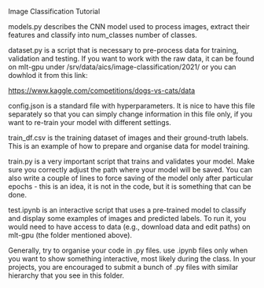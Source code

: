 Image Classification Tutorial

models.py describes the CNN model used to process images, extract their features and classify into num_classes number of classes.

dataset.py is a script that is necessary to pre-process data for training, validation and testing. If you want to work with the raw data, it can be found on mlt-gpu under /srv/data/aics/image-classification/2021/ or you can dowhlod it from this link:

https://www.kaggle.com/competitions/dogs-vs-cats/data

config.json is a standard file with hyperparameters. It is nice to have this file separately so that you can simply change information in this file only, if you want to re-train your model with different settings.

train_df.csv is the training dataset of images and their ground-truth labels. This is an example of how to prepare and organise data for model training.

train.py is a very important script that trains and validates your model. Make sure you correctly adjust the path where your model will be saved. You can also write a couple of lines to force saving of the model only after particular epochs - this is an idea, it is not in the code, but it is something that can be done.

test.ipynb is an interactive script that uses a pre-trained model to classify and display some examples of images and predicted labels. To run it, you would need to have access to data (e.g., download data and edit paths) on mlt-gpu (the folder mentioned above).

Generally, try to organise your code in .py files. use .ipynb files only when you want to show something interactive, most likely during the class. In your projects, you are encouraged to submit a bunch of .py files with similar hierarchy that you see in this folder.

